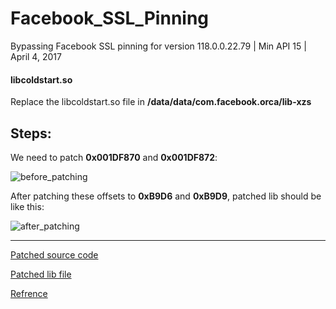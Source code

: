 # Facebook_SSL_Pinning
Bypassing Facebook SSL pinning for version 118.0.0.22.79 | Min API 15 | April 4, 2017


#### libcoldstart.so

Replace the libcoldstart.so file in **/data/data/com.facebook.orca/lib-xzs**



## Steps:



We need to patch **0x001DF870** and **0x001DF872**:

![before_patching](https://raw.githubusercontent.com/pouyadarabi/Facebook_SSL_Pinning/master/before.jpg)


After patching these offsets to **0xB9D6** and **0xB9D9**, patched lib should be like this:


![after_patching](https://raw.githubusercontent.com/pouyadarabi/Facebook_SSL_Pinning/master/after.jpg)



---


[Patched source code](https://github.com/pouyadarabi/Facebook_SSL_Pinning/blob/master/libcoldstart.c)

[Patched lib file](https://github.com/pouyadarabi/Facebook_SSL_Pinning/blob/master/libcoldstart.so)

[Refrence](https://serializethoughts.com/2016/08/18/bypassing-ssl-pinning-in-android-applications/)

